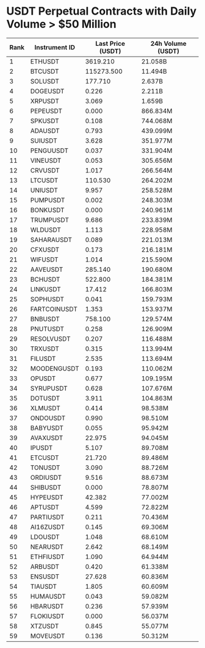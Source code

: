# USDT Perpetual Contracts with Daily Volume > $50 Million

| Rank | Instrument ID | Last Price (USDT) | 24h Volume (USDT) |
|------|---------------|-------------------|-------------------|
| 1 | ETHUSDT | 3619.210 | 21.058B |
| 2 | BTCUSDT | 115273.500 | 11.494B |
| 3 | SOLUSDT | 177.710 | 2.637B |
| 4 | DOGEUSDT | 0.226 | 2.211B |
| 5 | XRPUSDT | 3.069 | 1.659B |
| 6 | PEPEUSDT | 0.000 | 866.834M |
| 7 | SPKUSDT | 0.108 | 744.068M |
| 8 | ADAUSDT | 0.793 | 439.099M |
| 9 | SUIUSDT | 3.628 | 351.977M |
| 10 | PENGUUSDT | 0.037 | 331.904M |
| 11 | VINEUSDT | 0.053 | 305.656M |
| 12 | CRVUSDT | 1.017 | 266.564M |
| 13 | LTCUSDT | 110.530 | 264.202M |
| 14 | UNIUSDT | 9.957 | 258.528M |
| 15 | PUMPUSDT | 0.002 | 248.303M |
| 16 | BONKUSDT | 0.000 | 240.961M |
| 17 | TRUMPUSDT | 9.686 | 233.839M |
| 18 | WLDUSDT | 1.113 | 228.958M |
| 19 | SAHARAUSDT | 0.089 | 221.013M |
| 20 | CFXUSDT | 0.173 | 216.181M |
| 21 | WIFUSDT | 1.014 | 215.590M |
| 22 | AAVEUSDT | 285.140 | 190.680M |
| 23 | BCHUSDT | 522.800 | 184.381M |
| 24 | LINKUSDT | 17.412 | 166.803M |
| 25 | SOPHUSDT | 0.041 | 159.793M |
| 26 | FARTCOINUSDT | 1.353 | 153.937M |
| 27 | BNBUSDT | 758.100 | 129.574M |
| 28 | PNUTUSDT | 0.258 | 126.909M |
| 29 | RESOLVUSDT | 0.207 | 116.488M |
| 30 | TRXUSDT | 0.315 | 113.994M |
| 31 | FILUSDT | 2.535 | 113.694M |
| 32 | MOODENGUSDT | 0.193 | 110.062M |
| 33 | OPUSDT | 0.677 | 109.195M |
| 34 | SYRUPUSDT | 0.628 | 107.676M |
| 35 | DOTUSDT | 3.911 | 104.863M |
| 36 | XLMUSDT | 0.414 | 98.538M |
| 37 | ONDOUSDT | 0.990 | 98.510M |
| 38 | BABYUSDT | 0.055 | 95.942M |
| 39 | AVAXUSDT | 22.975 | 94.045M |
| 40 | IPUSDT | 5.107 | 89.708M |
| 41 | ETCUSDT | 21.720 | 89.486M |
| 42 | TONUSDT | 3.090 | 88.726M |
| 43 | ORDIUSDT | 9.516 | 88.673M |
| 44 | SHIBUSDT | 0.000 | 78.807M |
| 45 | HYPEUSDT | 42.382 | 77.002M |
| 46 | APTUSDT | 4.599 | 72.822M |
| 47 | PARTIUSDT | 0.211 | 70.436M |
| 48 | AI16ZUSDT | 0.145 | 69.306M |
| 49 | LDOUSDT | 1.048 | 68.610M |
| 50 | NEARUSDT | 2.642 | 68.149M |
| 51 | ETHFIUSDT | 1.090 | 64.944M |
| 52 | ARBUSDT | 0.420 | 61.338M |
| 53 | ENSUSDT | 27.628 | 60.836M |
| 54 | TIAUSDT | 1.805 | 60.609M |
| 55 | HUMAUSDT | 0.043 | 59.082M |
| 56 | HBARUSDT | 0.236 | 57.939M |
| 57 | FLOKIUSDT | 0.000 | 56.037M |
| 58 | XTZUSDT | 0.845 | 55.077M |
| 59 | MOVEUSDT | 0.136 | 50.312M |
